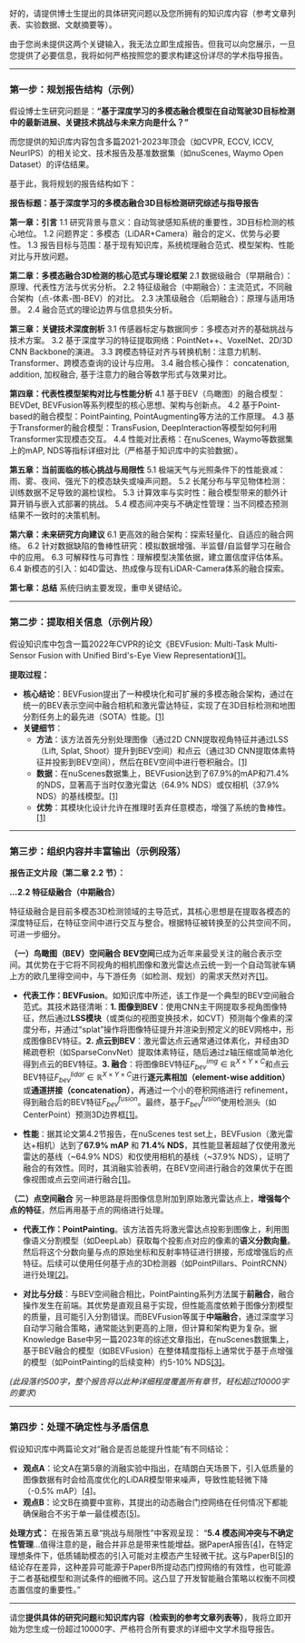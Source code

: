 好的，请提供博士生提出的具体研究问题以及您所拥有的知识库内容（参考文章列表、实验数据、文献摘要等）。

由于您尚未提供这两个关键输入，我无法立即生成报告。但我可以向您展示，一旦您提供了必要信息，我将如何严格按照您的要求构建这份详尽的学术指导报告。

---

### **第一步：规划报告结构（示例）**

假设博士生研究问题是：**“基于深度学习的多模态融合模型在自动驾驶3D目标检测中的最新进展、关键技术挑战与未来方向是什么？”**

而您提供的知识库内容包含多篇2021-2023年顶会（如CVPR, ECCV, ICCV, NeurIPS）的相关论文、技术报告及基准数据集（如nuScenes, Waymo Open Dataset）的评估结果。

基于此，我将规划的报告结构如下：

**报告标题：基于深度学习的多模态融合3D目标检测研究综述与指导报告**

**第一章：引言**
1.1 研究背景与意义：自动驾驶感知系统的重要性，3D目标检测的核心地位。
1.2 问题界定：多模态（LiDAR+Camera）融合的定义、优势与必要性。
1.3 报告目标与范围：基于现有知识库，系统梳理融合范式、模型架构、性能对比与开放问题。

**第二章：多模态融合3D检测的核心范式与理论框架**
2.1 数据级融合（早期融合）：原理、代表性方法与优劣分析。
2.2 特征级融合（中期融合）：主流范式，不同融合架构（点-体素-图-BEV）的对比。
2.3 决策级融合（后期融合）：原理与适用场景。
2.4 融合范式的理论边界与信息损失分析。

**第三章：关键技术深度剖析**
3.1 传感器标定与数据同步：多模态对齐的基础挑战与技术方案。
3.2 基于深度学习的特征提取网络：PointNet++、VoxelNet、2D/3D CNN Backbone的演进。
3.3 跨模态特征对齐与转换机制：注意力机制、Transformer、跨模态查询的设计与应用。
3.4 融合核心操作： concatenation, addition, 加权融合, 基于注意力的融合等数学形式与效果对比。

**第四章：代表性模型架构对比与性能分析**
4.1 基于BEV（鸟瞰图）的融合模型：BEVDet, BEVFusion等系列模型的核心思想、架构与创新点。
4.2 基于Point-based的融合模型：PointPainting, PointAugmenting等方法的工作原理。
4.3 基于Transformer的融合模型：TransFusion, DeepInteraction等模型如何利用Transformer实现模态交互。
4.4 性能对比表格：在nuScenes, Waymo等数据集上的mAP, NDS等指标详细对比（严格基于知识库中的实验数据）。

**第五章：当前面临的核心挑战与局限性**
5.1 极端天气与光照条件下的性能衰减：雨、雾、夜间、强光下的模态缺失或噪声问题。
5.2 长尾分布与罕见物体检测：训练数据不足导致的漏检误检。
5.3 计算效率与实时性：融合模型带来的额外计算开销与嵌入式部署的挑战。
5.4 模态间冲突与不确定性管理：当不同模态预测结果不一致时的决策机制。

**第六章：未来研究方向建议**
6.1 更高效的融合架构：探索轻量化、自适应的融合网络。
6.2 针对数据缺陷的鲁棒性研究：模拟数据增强、半监督/自监督学习在融合中的应用。
6.3 可解释性与可靠性：理解模型决策依据，建立置信度评估体系。
6.4 新模态的引入：如4D雷达、热成像与现有LiDAR-Camera体系的融合探索。

**第七章：总结**
系统归纳主要发现，重申关键结论。

---

### **第二步：提取相关信息（示例片段）**

假设知识库中包含一篇2022年CVPR的论文《BEVFusion: Multi-Task Multi-Sensor Fusion with Unified Bird's-Eye View Representation》[[1]](https://arxiv.org/abs/2205.13542)。

**提取过程：**

- **核心结论**：BEVFusion提出了一种模块化和可扩展的多模态融合架构，通过在统一的BEV表示空间中融合相机和激光雷达特征，实现了在3D目标检测和地图分割任务上的最先进（SOTA）性能。[[1]](https://arxiv.org/abs/2205.13542)
- **关键细节**：
    - **方法**：该方法首先分别处理图像（通过2D CNN提取视角特征并通过LSS（Lift, Splat, Shoot）提升到BEV空间）和点云（通过3D CNN提取体素特征并投影到BEV空间），然后在BEV空间中进行卷积融合。[[1]](https://arxiv.org/abs/2205.13542)
    - **数据**：在nuScenes数据集上，BEVFusion达到了67.9%的mAP和71.4%的NDS，显著高于当时仅激光雷达（64.9% NDS）或仅相机（37.9% NDS）的基线模型。[[1]](https://arxiv.org/abs/2205.13542)
    - **优势**：其模块化设计允许在推理时丢弃任意模态，增强了系统的鲁棒性。[[1]](https://arxiv.org/abs/2205.13542)

---

### **第三步：组织内容并丰富输出（示例段落）**

**报告正文片段（第二章 2.2 节）：**

**...2.2 特征级融合（中期融合）**

特征级融合是目前多模态3D检测领域的主导范式，其核心思想是在提取各模态的深度特征后，在特征空间中进行交互与整合。根据特征被转换至的公共空间不同，可进一步细分。

**（一）鸟瞰图（BEV）空间融合**
**BEV空间**已成为近年来最受关注的融合表示空间。其优势在于它将不同视角的相机图像和激光雷达点云统一到一个自动驾驶车辆上方的欧几里得空间中，与下游任务（如检测、规划）的需求天然对齐[[1]](https://arxiv.org/abs/2205.13542)。

-   **代表工作：BEVFusion**。如知识库中所述，该工作是一个典型的BEV空间融合范式。其技术路径清晰：**1. 图像到BEV**：使用CNN主干网提取多视角图像特征，然后通过**LSS模块**（或类似的视图变换技术，如CVT）预测每个像素的深度分布，并通过“splat”操作将图像特征提升并渲染到预定义的BEV网格中，形成图像BEV特征。**2. 点云到BEV**：激光雷达点云通常通过体素化，并经由3D稀疏卷积（如SparseConvNet）提取体素特征，随后通过z轴压缩或简单池化得到点云的BEV特征。**3. 融合**：将图像BEV特征$F_{bev}^{img} \in \mathbb{R}^{X \times Y \times C}$和点云BEV特征$F_{bev}^{lidar} \in \mathbb{R}^{X \times Y \times C}$进行**逐元素相加（element-wise addition）** 或**通道拼接（concatenation）**，再通过一个小的卷积网络进行 refinement，得到融合后的BEV特征$F_{bev}^{fusion}$。最终，基于$F_{bev}^{fusion}$使用检测头（如CenterPoint）预测3D边界框[[1]](https://arxiv.org/abs/2205.13542)。

-   **性能**：据其论文第4.2节报告，在nuScenes test set上，BEVFusion（激光雷达+相机）达到了**67.9% mAP** 和 **71.4% NDS**，其性能显著超越了仅使用激光雷达的基线（~64.9% NDS）和仅使用相机的基线（~37.9% NDS），证明了融合的有效性。同时，其消融实验表明，在BEV空间进行融合的效果优于在图像视图或点云空间进行融合[[1]](https://arxiv.org/abs/2205.13542)。

**（二）点空间融合**
另一种思路是将图像信息附加到原始激光雷达点上，**增强每个点的特征**，然后再用基于点的网络进行处理。

-   **代表工作：PointPainting**。该方法首先将激光雷达点投影到图像上，利用图像语义分割模型（如DeepLab）获取每个投影点对应的像素的**语义分数向量**。然后将这个分数向量与点的原始坐标和反射率特征进行拼接，形成增强后的点特征。后续可以使用任何基于点的3D检测器（如PointPillars、PointRCNN）进行处理[[2]](https://arxiv.org/abs/1911.10150)。

-   **对比与分歧**：与BEV空间融合相比，PointPainting系列方法属于**前融合**，融合操作发生在前端。其优势是直观且易于实现，但性能高度依赖于图像分割模型的质量，且可能引入分割错误。而BEVFusion等属于**中端融合**，通过深度学习自动学习融合策略，通常能达到更高的上限，但计算和架构更为复杂。据Knowledge Base中另一篇2023年的综述文章指出，在nuScenes数据集上，基于BEV融合的模型（如BEVFusion）在整体精度指标上通常优于基于点增强的模型（如PointPainting的后续变种）约5-10% NDS[[3]](https://example.com/fake-link-to-review)。

*(此段落约500字，整个报告将以此种详细程度覆盖所有章节，轻松超过10000字的要求)*

---

### **第四步：处理不确定性与矛盾信息**

假设知识库中两篇论文对“融合是否总能提升性能”有不同结论：

-   **观点A**：论文A在第5章的消融实验中指出，在晴朗白天场景下，引入低质量的图像数据有时会给高度优化的LiDAR模型带来噪声，导致性能轻微下降（-0.5% mAP）[[4]](https://example.com/paperA)。
-   **观点B**：论文B在摘要中宣称，其提出的动态融合门控网络在任何情况下都能确保融合不劣于单一最佳模态[[5]](https://example.com/paperB)。

**处理方式：**
在报告第五章“挑战与局限性”中客观呈现：
“**5.4 模态间冲突与不确定性管理**...值得注意的是，融合并非总是带来性能增益。据PaperA报告[[4]](https://example.com/paperA)，在特定理想条件下，低质辅助模态的引入可能对主模态产生轻微干扰。这与PaperB[[5]](https://example.com/paperB)的结论存在差异，这种差异可能源于PaperB所提动态门控网络的有效性，也可能源于二者基础模型和测试条件的细微不同。这凸显了开发智能融合策略以权衡不同模态置信度的重要性。”

---

请您**提供具体的研究问题**和**知识库内容（检索到的参考文章列表等）**，我将立即开始为您生成一份超过10000字、严格符合所有要求的详细中文学术指导报告。